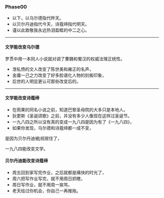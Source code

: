 ### Phase00
- 以下，以乌尔德指代昨天。
- 以贝尔丹迪指代今天，诗蔻缔指代明天。
- 谨以此致敬我永远热泪盈眶的中二之心。
---
#### 文学能改变乌尔德

罗贯中用一本同人小说就对调了曹魏和蜀汉的权威法理正统性。

- 泄私愤的文人改变了陈世美和雍正的名声，
- 金庸一己之力改变了好多脸谱化人物的刻板印象，
- 后世的人明显更认可那些改变后的。
---
#### 文学能改变诗蔻缔
- 在雨果的同名小说之前，知道巴黎圣母院的大多只是本地人。
- 狄更斯《圣诞颂歌》之前，并没有多少人像现在这样过圣诞节。
- 一九八四之所以没有真的变成一九八四是因为有了《一九八四》，
- 如果你发现，乌尔德和诗蔻缔都一成不变，

是因为贝尔丹迪被j视居住了，

一九八四能改变文学。

#### 贝尔丹迪能改变诗蔻缔

- 周五回到家写完作业，之后就都是痛快的时光了，
- 周六把写作业写完，就不用周日抓瞎，
- 周日写作业，就不用周一挨骂，
- 老天给过你机会，你自己一再推拖。
